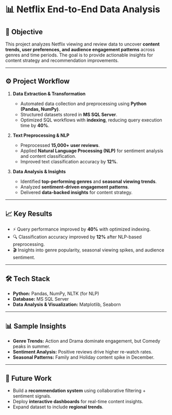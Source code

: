 # 📊 Netflix End-to-End Data Analysis  

## 📌 Objective  
This project analyzes Netflix viewing and review data to uncover **content trends, user preferences, and audience engagement patterns** across genres and time periods. The goal is to provide actionable insights for content strategy and recommendation improvements.  

---

## ⚙️ Project Workflow  

1. **Data Extraction & Transformation**  
   - Automated data collection and preprocessing using **Python (Pandas, NumPy)**.  
   - Structured datasets stored in **MS SQL Server**.  
   - Optimized SQL workflows with **indexing**, reducing query execution time by **40%**.  

2. **Text Preprocessing & NLP**  
   - Preprocessed **15,000+ user reviews**.  
   - Applied **Natural Language Processing (NLP)** for sentiment analysis and content classification.  
   - Improved text classification accuracy by **12%**.  

3. **Data Analysis & Insights**  
   - Identified **top-performing genres** and **seasonal viewing trends**.  
   - Analyzed **sentiment-driven engagement patterns**.  
   - Delivered **data-backed insights** for content strategy.  

---

## 📈 Key Results  

- ⚡ Query performance improved by **40%** with optimized indexing.  
- 🔍 Classification accuracy improved by **12%** after NLP-based preprocessing.  
- 🎬 Insights into genre popularity, seasonal viewing spikes, and audience sentiment.  

---

## 🛠️ Tech Stack  

- **Python:** Pandas, NumPy, NLTK (for NLP)  
- **Database:** MS SQL Server  
- **Data Analysis & Visualization:** Matplotlib, Seaborn

---

## 📊 Sample Insights  

- **Genre Trends:** Action and Drama dominate engagement, but Comedy peaks in summer.  
- **Sentiment Analysis:** Positive reviews drive higher re-watch rates.  
- **Seasonal Patterns:** Family and Holiday content spike in December.  

---

## 🔮 Future Work  

- Build a **recommendation system** using collaborative filtering + sentiment signals.  
- Deploy **interactive dashboards** for real-time content insights.  
- Expand dataset to include **regional trends**.  


